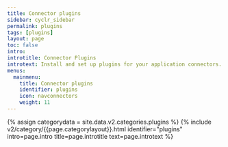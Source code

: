 ```yaml
---
title: Connector plugins
sidebar: cyclr_sidebar
permalink: plugins
tags: [plugins]
layout: page
toc: false
intro: 
introtitle: Connector Plugins
introtext: Install and set up plugins for your application connectors.
menus:
  mainmenu:
    title: Connector plugins
    identifier: plugins
    icon: navconnectors
    weight: 11
---
```

{% assign categorydata = site.data.v2.categories.plugins %}
{% include v2/category/{{page.categorylayout}}.html identifier="plugins" intro=page.intro title=page.introtitle text=page.introtext %}
